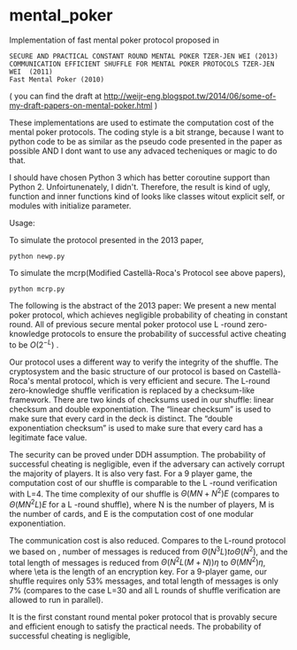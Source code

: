 mental_poker
============
Implementation of fast mental poker protocol proposed in

    SECURE AND PRACTICAL CONSTANT ROUND MENTAL POKER TZER-JEN WEI (2013)
    COMMUNICATION EFFICIENT SHUFFLE FOR MENTAL POKER PROTOCOLS TZER-JEN WEI  (2011)
    Fast Mental Poker (2010)

( you can find the draft at http://weijr-eng.blogspot.tw/2014/06/some-of-my-draft-papers-on-mental-poker.html )



These implementations are used to estimate the computation cost of the mental poker protocols. 
The coding style is a bit strange, because I want to python code to be as similar as the pseudo code presented in the paper as possible AND I dont want to use any advaced techeniques or magic to do that.

I should have chosen Python 3 which has better coroutine support than Python 2.
Unfoirtunenately, I didn't. 
Therefore, the result is kind of ugly, function and inner functions kind of looks like classes witout explicit self, or modules with initialize parameter.

Usage:

To simulate the protocol presented in the 2013 paper, 
````
python newp.py
````

To simulate the mcrp(Modified Castellà-Roca's Protocol see above papers), 
````
python mcrp.py
````
The following is the abstract of the 2013 paper:
We present a new mental poker protocol, which achieves negligible probability of cheating in constant round. All of previous secure mental poker protocol use L -round zero-knowledge protocols to ensure the probability of successful active cheating to be $O\left(2^{-L}\right)$ . 

Our protocol uses a different way to verify the integrity of the shuffle. The cryptosystem and the basic structure of our protocol is based on Castellà-Roca's mental protocol, which is very efficient and secure. The L-round zero-knowledge shuffle verification is replaced by a checksum-like framework. There are two kinds of checksums used in our shuffle: linear checksum and double exponentiation. The “linear checksum” is used to make sure that every card in the deck is distinct. The “double exponentiation checksum” is used to make sure that every card has a legitimate face value. 

The security can be proved under DDH assumption. The probability of successful cheating is negligible, even if the adversary can actively corrupt the majority of players. It is also very fast. For a 9 player game, the computation cost of our shuffle is comparable to the L
 -round verification with L=4. The time complexity of our shuffle is $\Theta\left(MN+N^{2}\right)E$
 (compares to $\Theta\left(MN^{2}L\right)E$
  for a L -round shuffle), where N
  is the number of players, M
  is the number of cards, and E
  is the computation cost of one modular exponentiation.

The communication cost is also reduced. Compares to the L-round protocol we based on , number of messages is reduced from $\Theta\left(N^{3}L\right)  to \Theta\left(N^{2}\right)$, and the total length of messages is reduced from $\Theta\left(N^{2}L\left(M+N\right)\right)\eta$  to $\Theta\left(MN^{2}\right)\eta$, where \eta
  is the length of an encryption key. For a 9-player game, our shuffle requires only 53\%  messages, and total length of messages is only 7\%
 (compares to the case L=30  and all L  rounds of shuffle verification are allowed to run in parallel).

It is the first constant round mental poker protocol that is provably secure and efficient enough to satisfy the practical needs. The probability of successful cheating is negligible, 
